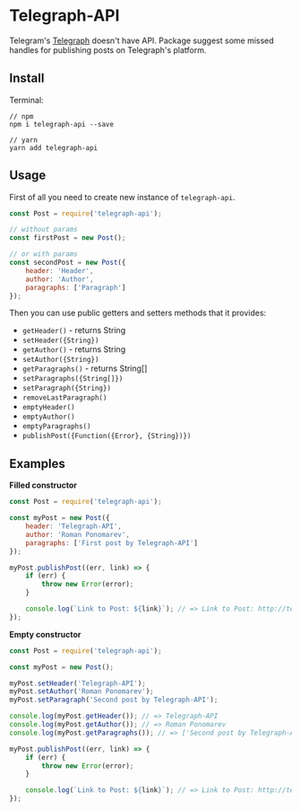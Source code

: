 # Telegraph-API

Telegram's [Telegraph](http://telegra.ph/) doesn't have API. Package suggest some missed handles for publishing posts on Telegraph's platform.

## Install

Terminal:
```shell
// npm
npm i telegraph-api --save

// yarn
yarn add telegraph-api
```

## Usage

First of all you need to create new instance of `telegraph-api`.

```javascript
const Post = require('telegraph-api');

// without params
const firstPost = new Post();

// or with params
const secondPost = new Post({
    header: 'Header',
    author: 'Author',
    paragraphs: ['Paragraph']
});
```

Then you can use public getters and setters methods that it provides:

- `getHeader()` - returns String
- `setHeader({String})`
- `getAuthor()` - returns String
- `setAuthor({String})`
- `getParagraphs()` - returns String[]
- `setParagraphs({String[]})`
- `setParagraph({String})`
- `removeLastParagraph()`
- `emptyHeader()`
- `emptyAuthor()`
- `emptyParagraphs()`
- `publishPost({Function({Error}, {String})})`

## Examples

**Filled constructor**

```javascript
const Post = require('telegraph-api');

const myPost = new Post({
    header: 'Telegraph-API',
    author: 'Roman Ponomarev',
    paragraphs: ['First post by Telegraph-API']
});

myPost.publishPost((err, link) => {
    if (err) {
        throw new Error(error);
    }

    console.log(`Link to Post: ${link}`); // => Link to Post: http://telegra.ph/Telegraph-API-11-28
});
```

**Empty constructor**

```javascript
const Post = require('telegraph-api');

const myPost = new Post();

myPost.setHeader('Telegraph-API');
myPost.setAuthor('Roman Ponomarev');
myPost.setParagraph('Second post by Telegraph-API');

console.log(myPost.getHeader()); // => Telegraph-API
console.log(myPost.getAuthor()); // => Roman Ponomarev
console.log(myPost.getParagraphs()); // => ['Second post by Telegraph-API']

myPost.publishPost((err, link) => {
    if (err) {
        throw new Error(error);
    }

    console.log(`Link to Post: ${link}`); // => Link to Post: http://telegra.ph/Telegraph-API-11-28-2
});
```
